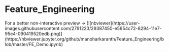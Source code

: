 # Feature_Engineering

<p>For a better non-interactive preview &#8594 [![nbviewer](https://user-images.githubusercontent.com/2791223/29387450-e5654c72-8294-11e7-95e4-090419520edb.png)](https://nbviewer.jupyter.org/github/manoharkaranth/Feature_Engineering/blob/master/FE_Demo.ipynb)</p>

